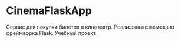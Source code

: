 # CinemaFlaskApp
Сервис для покупки билетов в кинотеатр. Реализован с помощью фреймворка Flask. Учебный проект.
